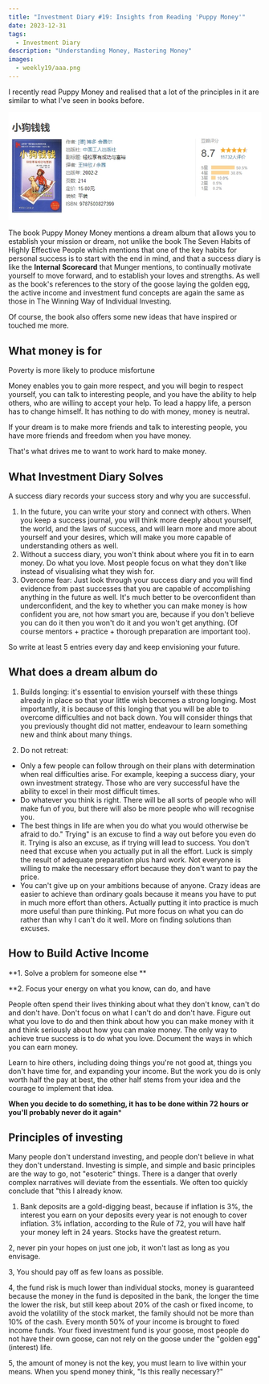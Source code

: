 ```yaml
---
title: "Investment Diary #19: Insights from Reading 'Puppy Money'"
date: 2023-12-31
tags:
  - Investment Diary
description: "Understanding Money, Mastering Money"
images:
  - weekly19/aaa.png
---
```




I recently read Puppy Money and realised that a lot of the principles in it are similar to what I've seen in books before.

![](aaa.png)

The book Puppy Money Money mentions a dream album that allows you to establish your mission or dream, not unlike the book The Seven Habits of Highly Effective People which mentions that one of the key habits for personal success is to start with the end in mind, and that a success diary is like the **Internal Scorecard** that Munger mentions, to continually motivate yourself to move forward, and to establish your loves and strengths. As well as the book's references to the story of the goose laying the golden egg, the active income and investment fund concepts are again the same as those in The Winning Way of Individual Investing.

Of course, the book also offers some new ideas that have inspired or touched me more.

## What money is for

Poverty is more likely to produce misfortune

Money enables you to gain more respect, and you will begin to respect yourself, you can talk to interesting people, and you have the ability to help others, who are willing to accept your help. To lead a happy life, a person has to change himself. It has nothing to do with money, money is neutral.

If your dream is to make more friends and talk to interesting people, you have more friends and freedom when you have money. 

That's what drives me to want to work hard to make money.

## What Investment Diary Solves

A success diary records your success story and why you are successful.

1. In the future, you can write your story and connect with others. When you keep a success journal, you will think more deeply about yourself, the world, and the laws of success, and will learn more and more about yourself and your desires, which will make you more capable of understanding others as well.  
2. Without a success diary, you won't think about where you fit in to earn money. Do what you love. Most people focus on what they don't like instead of visualising what they wish for.  
3. Overcome fear: Just look through your success diary and you will find evidence from past successes that you are capable of accomplishing anything in the future as well. It's much better to be overconfident than underconfident, and the key to whether you can make money is how confident you are, not how smart you are, because if you don't believe you can do it then you won't do it and you won't get anything. (Of course mentors + practice + thorough preparation are important too).  


So write at least 5 entries every day and keep envisioning your future.


## What does a dream album do

1. Builds longing: it's essential to envision yourself with these things already in place so that your little wish becomes a strong longing. Most importantly, it is because of this longing that you will be able to overcome difficulties and not back down. You will consider things that you previously thought did not matter, endeavour to learn something new and think about many things.

2. Do not retreat:
  - Only a few people can follow through on their plans with determination when real difficulties arise. For example, keeping a success diary, your own investment strategy. Those who are very successful have the ability to excel in their most difficult times.
  - Do whatever you think is right. There will be all sorts of people who will make fun of you, but there will also be more people who will recognise you.
  - The best things in life are when you do what you would otherwise be afraid to do." Trying" is an excuse to find a way out before you even do it. Trying is also an excuse, as if trying will lead to success. You don't need that excuse when you actually put in all the effort. Luck is simply the result of adequate preparation plus hard work. Not everyone is willing to make the necessary effort because they don't want to pay the price.
  - You can't give up on your ambitions because of anyone. Crazy ideas are easier to achieve than ordinary goals because it means you have to put in much more effort than others. Actually putting it into practice is much more useful than pure thinking. Put more focus on what you can do rather than why I can't do it well. More on finding solutions than excuses.

## How to Build Active Income

**1. Solve a problem for someone else **

**2. Focus your energy on what you know, can do, and have

People often spend their lives thinking about what they don't know, can't do and don't have. Don't focus on what I can't do and don't have. Figure out what you love to do and then think about how you can make money with it and think seriously about how you can make money. The only way to achieve true success is to do what you love. Document the ways in which you can earn money.

Learn to hire others, including doing things you're not good at, things you don't have time for, and expanding your income. But the work you do is only worth half the pay at best, the other half stems from your idea and the courage to implement that idea.



**When you decide to do something, it has to be done within 72 hours or you'll probably never do it again***


## Principles of investing

Many people don't understand investing, and people don't believe in what they don't understand. Investing is simple, and simple and basic principles are the way to go, not "esoteric" things. There is a danger that overly complex narratives will deviate from the essentials. We often too quickly conclude that "this I already know.

1. Bank deposits are a gold-digging beast, because if inflation is 3%, the interest you earn on your deposits every year is not enough to cover inflation. 3% inflation, according to the Rule of 72, you will have half your money left in 24 years. Stocks have the greatest return.

2, never pin your hopes on just one job, it won't last as long as you envisage.

3, You should pay off as few loans as possible.

4, the fund risk is much lower than individual stocks, money is guaranteed because the money in the fund is deposited in the bank, the longer the time the lower the risk, but still keep about 20% of the cash or fixed income, to avoid the volatility of the stock market, the family should not be more than 10% of the cash. Every month 50% of your income is brought to fixed income funds. Your fixed investment fund is your goose, most people do not have their own goose, can not rely on the goose under the "golden egg" (interest) life.

5, the amount of money is not the key, you must learn to live within your means. When you spend money think, "Is this really necessary?"